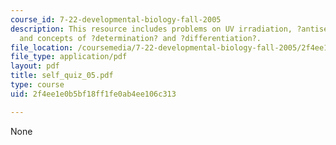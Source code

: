 ```yaml
---
course_id: 7-22-developmental-biology-fall-2005
description: This resource includes problems on UV irradiation, ?antisense? techniques,
  and concepts of ?determination? and ?differentiation?.
file_location: /coursemedia/7-22-developmental-biology-fall-2005/2f4ee1e0b5bf18ff1fe0ab4ee106c313_self_quiz_05.pdf
file_type: application/pdf
layout: pdf
title: self_quiz_05.pdf
type: course
uid: 2f4ee1e0b5bf18ff1fe0ab4ee106c313

---
```

None